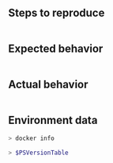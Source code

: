 <!--

For Windows PowerShell 5.1 issues, suggestions, or feature requests please use the following link instead:
- Windows PowerShell [UserVoice](https://windowsserver.uservoice.com/forums/301869-powershell)

If it is a bug report:
- make sure you are able to repro it on the latest released version. 
- Search the existing issues.
- Fill out the following repro template:

If it's not a bug, please remove the template and elaborate the issue in your own words.
-->

## Steps to reproduce

```powershell

```

## Expected behavior

```none

```

## Actual behavior

```none

```

## Environment data

<!-- provide the docker info -->

```sh
> docker info
```

<!-- provide the output of $PSVersionTable from powershell in the docker container -->

```powershell
> $PSVersionTable
```
